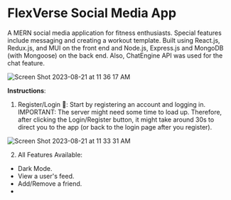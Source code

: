 # FlexVerse Social Media App

A MERN social media application for fitness enthusiasts. Special features include messaging and creating a workout template. Built using React.js, Redux.js, and MUI on the front end and Node.js, Express.js and MongoDB (with Mongoose) on the back end. Also, ChatEngine API was used for the chat feature.

![Screen Shot 2023-08-21 at 11 36 17 AM](https://github.com/andynapoleon/FlexVerse-Social-Media/assets/85133277/cc5f34ef-bf42-419c-98f1-cddff502c8b1)

**Instructions**:

1. Register/Login 🔑: Start by registering an account and logging in.
   IMPORTANT: The server might need some time to load up. Therefore, after clicking the    Login/Register button, it might take around 30s to direct you to the app (or back to the login page after you register).
   
![Screen Shot 2023-08-21 at 11 33 31 AM](https://github.com/andynapoleon/FlexVerse-Social-Media/assets/85133277/1a21590d-793d-450a-99c2-fc9577d80365)

2. All Features Available:

- Dark Mode.
- View a user's feed.
- Add/Remove a friend.
- 
   
